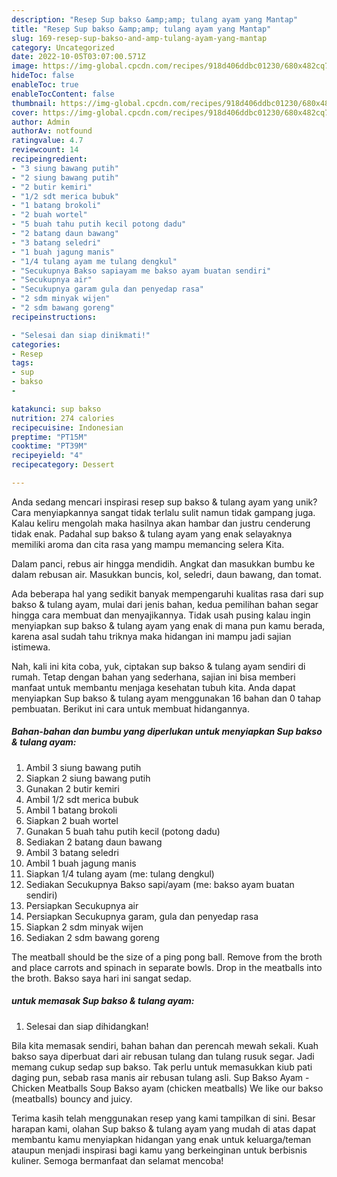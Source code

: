 ```yaml
---
description: "Resep Sup bakso &amp;amp; tulang ayam yang Mantap"
title: "Resep Sup bakso &amp;amp; tulang ayam yang Mantap"
slug: 169-resep-sup-bakso-and-amp-tulang-ayam-yang-mantap
category: Uncategorized
date: 2022-10-05T03:07:00.571Z
image: https://img-global.cpcdn.com/recipes/918d406ddbc01230/680x482cq70/sup-bakso-tulang-ayam-foto-resep-utama.jpg
hideToc: false
enableToc: true
enableTocContent: false
thumbnail: https://img-global.cpcdn.com/recipes/918d406ddbc01230/680x482cq70/sup-bakso-tulang-ayam-foto-resep-utama.jpg
cover: https://img-global.cpcdn.com/recipes/918d406ddbc01230/680x482cq70/sup-bakso-tulang-ayam-foto-resep-utama.jpg
author: Admin
authorAv: notfound
ratingvalue: 4.7
reviewcount: 14
recipeingredient:
- "3 siung bawang putih"
- "2 siung bawang putih"
- "2 butir kemiri"
- "1/2 sdt merica bubuk"
- "1 batang brokoli"
- "2 buah wortel"
- "5 buah tahu putih kecil potong dadu"
- "2 batang daun bawang"
- "3 batang seledri"
- "1 buah jagung manis"
- "1/4 tulang ayam me tulang dengkul"
- "Secukupnya Bakso sapiayam me bakso ayam buatan sendiri"
- "Secukupnya air"
- "Secukupnya garam gula dan penyedap rasa"
- "2 sdm minyak wijen"
- "2 sdm bawang goreng"
recipeinstructions:

- "Selesai dan siap dinikmati!"
categories:
- Resep
tags:
- sup
- bakso
- 

katakunci: sup bakso  
nutrition: 274 calories
recipecuisine: Indonesian
preptime: "PT15M"
cooktime: "PT39M"
recipeyield: "4"
recipecategory: Dessert

---
```





Anda sedang mencari inspirasi resep sup bakso &amp; tulang ayam yang unik? Cara menyiapkannya sangat tidak terlalu sulit namun tidak gampang juga. Kalau keliru mengolah maka hasilnya akan hambar dan justru cenderung tidak enak. Padahal sup bakso &amp; tulang ayam yang enak selayaknya memiliki aroma dan cita rasa yang mampu memancing selera Kita.





Dalam panci, rebus air hingga mendidih. Angkat dan masukkan bumbu ke dalam rebusan air. Masukkan buncis, kol, seledri, daun bawang, dan tomat.

Ada beberapa hal yang sedikit banyak mempengaruhi kualitas rasa dari sup bakso &amp; tulang ayam, mulai dari jenis bahan, kedua pemilihan bahan segar hingga cara membuat dan menyajikannya. Tidak usah pusing kalau ingin menyiapkan sup bakso &amp; tulang ayam yang enak di mana pun kamu berada, karena asal sudah tahu triknya maka hidangan ini mampu jadi sajian istimewa.






Nah, kali ini kita coba, yuk, ciptakan sup bakso &amp; tulang ayam sendiri di rumah. Tetap dengan bahan yang sederhana, sajian ini bisa memberi manfaat untuk membantu menjaga kesehatan tubuh kita. Anda dapat menyiapkan Sup bakso &amp; tulang ayam menggunakan 16 bahan dan 0 tahap pembuatan. Berikut ini cara untuk membuat hidangannya.

<!--inarticleads1-->

##### Bahan-bahan dan bumbu yang diperlukan untuk menyiapkan Sup bakso &amp; tulang ayam:

1. Ambil 3 siung bawang putih
1. Siapkan 2 siung bawang putih
1. Gunakan 2 butir kemiri
1. Ambil 1/2 sdt merica bubuk
1. Ambil 1 batang brokoli
1. Siapkan 2 buah wortel
1. Gunakan 5 buah tahu putih kecil (potong dadu)
1. Sediakan 2 batang daun bawang
1. Ambil 3 batang seledri
1. Ambil 1 buah jagung manis
1. Siapkan 1/4 tulang ayam (me: tulang dengkul)
1. Sediakan Secukupnya Bakso sapi/ayam (me: bakso ayam buatan sendiri)
1. Persiapkan Secukupnya air
1. Persiapkan Secukupnya garam, gula dan penyedap rasa
1. Siapkan 2 sdm minyak wijen
1. Sediakan 2 sdm bawang goreng


The meatball should be the size of a ping pong ball. Remove from the broth and place carrots and spinach in separate bowls. Drop in the meatballs into the broth. Bakso saya hari ini sangat sedap. 

<!--inarticleads2-->

#####  untuk memasak Sup bakso &amp; tulang ayam:


1. Selesai dan siap dihidangkan!

Bila kita memasak sendiri, bahan bahan dan perencah mewah sekali. Kuah bakso saya diperbuat dari air rebusan tulang dan tulang rusuk segar. Jadi memang cukup sedap sup bakso. Tak perlu untuk memasukkan kiub pati daging pun, sebab rasa manis air rebusan tulang asli. Sup Bakso Ayam - Chicken Meatballs Soup Bakso ayam (chicken meatballs) We like our bakso (meatballs) bouncy and juicy. 

Terima kasih telah menggunakan resep yang kami tampilkan di sini. Besar harapan kami, olahan Sup bakso &amp; tulang ayam yang mudah di atas dapat membantu kamu menyiapkan hidangan yang enak untuk keluarga/teman ataupun menjadi inspirasi bagi kamu yang berkeinginan untuk berbisnis kuliner. Semoga bermanfaat dan selamat mencoba!
